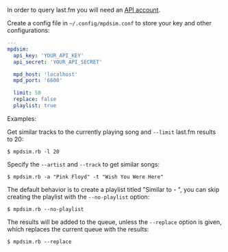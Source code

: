 In order to query last.fm you will need an [API account](http://www.last.fm/api/account/create).

Create a config file in `~/.config/mpdsim.conf` to store your key and other configurations:

```yaml
---
mpdsim:
  api_key: 'YOUR_API_KEY'
  api_secret: 'YOUR_API_SECRET'

  mpd_host: 'localhost'
  mpd_port: '6600'

  limit: 50
  replace: false
  playlist: true
```

Examples:

Get similar tracks to the currently playing song and `--limit` last.fm results to 20:

    $ mpdsim.rb -l 20

Specify the `--artist` and `--track` to get similar songs:

    $ mpdsim.rb -a "Pink Floyd" -t "Wish You Were Here"

The default behavior is to create a playlist titled "Similar to <Artist> - <Song>",
you can skip creating the playlist with the `--no-playlist` option:

    $ mpdsim.rb --no-playlist

The results will be added to the queue, unless the `--replace` option is given, which
replaces the current queue with the results:

    $ mpdsim.rb --replace
